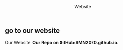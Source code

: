 <html>
  <header> Website</header>
  <body>
    <h2> go to our website</h2>
    <a name="DanceOpeningPage.html">Our Website!
      <b>Our Repo on GitHub:SMN2020.github.io.</b>
      </body>
   </html>
  
